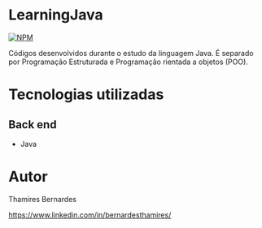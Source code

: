 # LearningJava

[![NPM](https://img.shields.io/npm/l/react)](https:/https://github.com/thamiresbernardes/LearningJava/new/main?readme=1) 

Códigos desenvolvidos durante o estudo da linguagem Java. É separado por Programação Estruturada e Programação rientada a objetos (POO). 

# Tecnologias utilizadas
## Back end
- Java

# Autor

Thamires Bernardes

https://www.linkedin.com/in/bernardesthamires/
